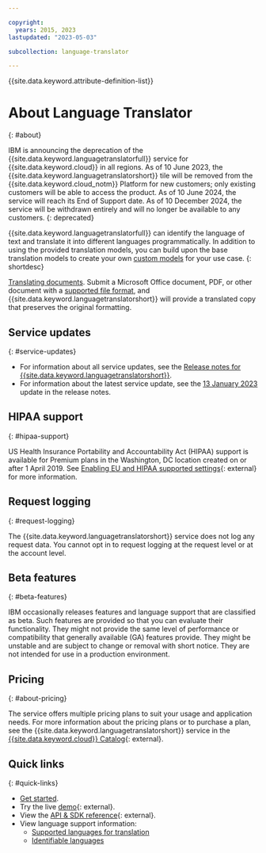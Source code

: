 ```yaml
---

copyright:
  years: 2015, 2023
lastupdated: "2023-05-03"

subcollection: language-translator

---
```


{{site.data.keyword.attribute-definition-list}}

# About Language Translator
{: #about}

IBM is announcing the deprecation of the {{site.data.keyword.languagetranslatorfull}} service for {{site.data.keyword.cloud}} in all regions. As of 10 June 2023, the {{site.data.keyword.languagetranslatorshort}} tile will be removed from the {{site.data.keyword.cloud_notm}} Platform for new customers; only existing customers will be able to access the product. As of 10 June 2024, the service will reach its End of Support date. As of 10 December 2024, the service will be withdrawn entirely and will no longer be available to any customers.
{: deprecated}

{{site.data.keyword.languagetranslatorfull}} can identify the language of text and translate it into different languages programmatically.  In addition to using the provided translation models, you can build upon the base translation models to create your own [custom models](/docs/language-translator?topic=language-translator-customizing) for your use case.
{: shortdesc}

[Translating documents](/docs/language-translator?topic=language-translator-document-translator-tutorial). Submit a Microsoft Office document, PDF, or other document with a [supported file format](/docs/language-translator?topic=language-translator-document-translator-tutorial#supported-file-formats), and {{site.data.keyword.languagetranslatorshort}} will provide a translated copy that preserves the original formatting.

## Service updates
{: #service-updates}

-   For information about all service updates, see the [Release notes for {{site.data.keyword.languagetranslatorshort}}](/docs/language-translator?topic=language-translator-release-notes).
-   For information about the latest service update, see the [13 January 2023](/docs/language-translator?topic=language-translator-release-notes#language-translator-13january2023) update in the release notes.

## HIPAA support
{: #hipaa-support}

US Health Insurance Portability and Accountability Act (HIPAA) support is available for Premium plans in the Washington, DC location created on or after 1 April 2019. See [Enabling EU and HIPAA supported settings](/docs/account?topic=account-eu-hipaa-supported#eu-hipaa-supported){: external} for more information.

## Request logging
{: #request-logging}

The {{site.data.keyword.languagetranslatorshort}} service does not log any request data. You cannot opt in to request logging at the request level or at the account level.

## Beta features
{: #beta-features}

IBM occasionally releases features and language support that are classified as beta. Such features are provided so that you can evaluate their functionality. They might not provide the same level of performance or compatibility that generally available (GA) features provide. They might be unstable and are subject to change or removal with short notice. They are not intended for use in a production environment.

## Pricing
{: #about-pricing}

The service offers multiple pricing plans to suit your usage and application needs.  For more information about the pricing plans or to purchase a plan, see the {{site.data.keyword.languagetranslatorshort}} service in the [{{site.data.keyword.cloud}} Catalog](https://{DomainName}/catalog/language-translator){: external}.

## Quick links
{: #quick-links}

-   [Get started](/docs/language-translator?topic=language-translator-gettingstarted).
-   Try the live [demo](https://www.ibm.com/demos/live/watson-language-translator){: external}.
-   View the [API & SDK reference](https://{DomainName}/apidocs/language-translator){: external}.
-   View language support information:
    -   [Supported languages for translation](/docs/language-translator?topic=language-translator-translation-models)
    -   [Identifiable languages](/docs/language-translator?topic=language-translator-identifiable-languages)
